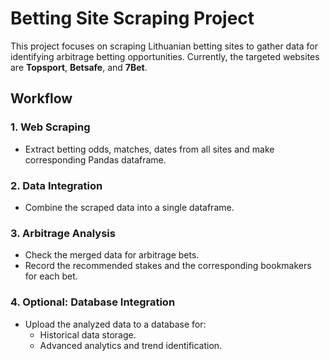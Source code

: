 # Betting Site Scraping Project
This project focuses on scraping Lithuanian betting sites to gather data for identifying arbitrage betting opportunities. 
Currently, the targeted websites are **Topsport**, **Betsafe**, and **7Bet**.

## Workflow

### 1. Web Scraping
- Extract betting odds, matches, dates from all sites and make corresponding Pandas dataframe.

### 2. Data Integration
- Combine the scraped data into a single dataframe.

### 3. Arbitrage Analysis
- Check the merged data for arbitrage bets.
- Record the recommended stakes and the corresponding bookmakers for each bet.

### 4. Optional: Database Integration
- Upload the analyzed data to a database for:
  - Historical data storage.
  - Advanced analytics and trend identification.
